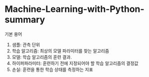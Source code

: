 # Machine-Learning-with-Python-summary

기본 용어
1. 샘플: 관측 단위
2. 학습 알고리즘: 최상의 모델 파라미터를 찾는 알고리즘
3. 모델: 학습 알고리즘의 훈련 결과.
4. 하이퍼파라미터: 훈련하기 전에 지정되어야 할 학습 알고리즘의 결정값
5. 손실: 훈련을 통한 학습 상태를 측정하는 지표
